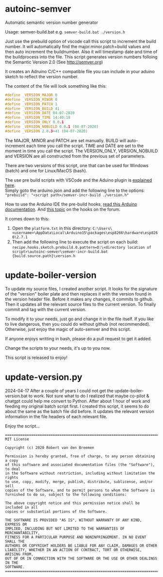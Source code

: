 # autoinc-semver
Automatic semantic version number generator

Usage: semver-build.bat e.g. ```semver-build.bat ./version.h```

Just use the prebuild option of vscode call this script to increment the build number. 
It will automatically find the major.minor.patch+build values and then auto increment the buildnumber. 
Also it will timestamp date and time of the buildprocess into the file.
This script generates version numbers folloing the Semantic Version 2.0 (See http://semver.org)

It creates an Adruino C/C++ compatible file you can include in your aduino sketch to reflect the version number.

The content of the file will look something like this: 
```C
#define _VERSION_MAJOR 0 
#define _VERSION_MINOR 0
#define _VERSION_PATCH 1 
#define _VERSION_BUILD 41 
#define _VERSION_DATE 04-07-2020 
#define _VERSION_TIME 14:40:18 
#define _VERSION_ONLY 0.0.1 
#define _VERSION_NOBUILD 0.0.1 (04-07-2020) 
#define _VERSION 2.0.3+41 (04-07-2020)
```

The MAJOR, MINOR and PATCH are set manually. BUILD will auto-increment each time you call the script. TIME and DATE are set to the moment in time you call the script. The VERSION_ONLY, VERSION_NOBUILD and VERSION are all constructed from the previous set of parameters. 

There are two versions of this script, one that can be used for Windows (batch) and one for Linux/MacOS (bash). 

The use pre build scripts with VSCode and the Aduino plugin is [explained here](https://github.com/Microsoft/vscode-arduino#options).  
Simply goto the arduino.json and add the following line to the options:  
``"prebuild": "<script path>/semver-incr-build ./version.h"``

How to use the Arduino IDE the pre-build hooks, [read this Arduino documentation](https://arduino.github.io/arduino-cli/platform-specification/#pre-and-post-build-hooks-since-arduino-ide-165). And [this topic](https://forum.arduino.cc/index.php?topic=586019.0) on the hooks on the forum. 

It comes down to this:
1. Open the ```platform.txt``` in this directory: ```C:\Users\<username>\AppData\Local\Arduino15\packages\esp8266\hardware\esp8266\2.7.1```
2. Then add the following line to execute the script on each build:   
```recipe.hooks.sketch.prebuild.0.pattern=D:\<directory location of script>\autoinc-semver\semver-incr-build.bat {build.source.path}\version.h``` 


# update-boiler-version
To update my source files, I created another script. It looks for the signature of the "version" boiler plate
and then replaces it with the version found in the version header file. Before it makes any changes, it commits
to github. Then it updates all the relevant source files to the current version. To finally commit and tag with
the current version.

To modify it to your needs, just go and change it in the file itself. If you like to live dangerous, then you 
could do without github (not recommended). Otherwise, just enjoy the magic of auto-semver and this script. 

If anyone enjoys writting in bash, please do a pull request to get it added.


Change the scripts to your needs, it's up to you now.

This script is released to enjoy!

# update-version.py
2024-04-17 After a couple of years I could not get the update-boiler-version.bat to work. Not sure what to do 
I realized that maybe co-pilot & chatgpt could help me convert to Python. After about 1 hour of work and feeding
my original batch script first. I created this script, it seems to do about the same as the batch file did before.
It updates the relevant version information in the file headers of each relevant file. 

Enjoy the script... 

```
=================================================================================
MIT License

Copyright (c) 2020 Robert van den Breemen

Permission is hereby granted, free of charge, to any person obtaining a copy
of this software and associated documentation files (the "Software"), to deal
in the Software without restriction, including without limitation the rights
to use, copy, modify, merge, publish, distribute, sublicense, and/or sell
copies of the Software, and to permit persons to whom the Software is
furnished to do so, subject to the following conditions:

The above copyright notice and this permission notice shall be included in all
copies or substantial portions of the Software.

THE SOFTWARE IS PROVIDED "AS IS", WITHOUT WARRANTY OF ANY KIND, EXPRESS OR
IMPLIED, INCLUDING BUT NOT LIMITED TO THE WARRANTIES OF MERCHANTABILITY,
FITNESS FOR A PARTICULAR PURPOSE AND NONINFRINGEMENT. IN NO EVENT SHALL THE
AUTHORS OR COPYRIGHT HOLDERS BE LIABLE FOR ANY CLAIM, DAMAGES OR OTHER
LIABILITY, WHETHER IN AN ACTION OF CONTRACT, TORT OR OTHERWISE, ARISING FROM,
OUT OF OR IN CONNECTION WITH THE SOFTWARE OR THE USE OR OTHER DEALINGS IN THE
SOFTWARE.
=================================================================================
```
